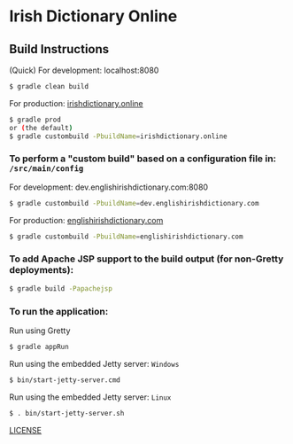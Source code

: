 Irish Dictionary Online
=======================
## Build Instructions
(Quick) For development: localhost:8080
```bash
$ gradle clean build
```
For production: [irishdictionary.online](http://irishdictionary.online)
```bash
$ gradle prod
or (the default)
$ gradle custombuild -PbuildName=irishdictionary.online
```
### To perform a "custom build" based on a configuration file in: `/src/main/config`
For development: dev.englishirishdictionary.com:8080
```bash
$ gradle custombuild -PbuildName=dev.englishirishdictionary.com
```
For production: [englishirishdictionary.com](http://englishirishdictionary.com)
```bash
$ gradle custombuild -PbuildName=englishirishdictionary.com
```
### To add Apache JSP support to the build output (for non-Gretty deployments):
```bash
$ gradle build -Papachejsp
```
### To run the application:
Run using Gretty
```bash
$ gradle appRun
```
Run using the embedded Jetty server: `Windows`
```bash
$ bin/start-jetty-server.cmd
```
Run using the embedded Jetty server: `Linux`
```bash
$ . bin/start-jetty-server.sh
```
[LICENSE](master/LICENSE)